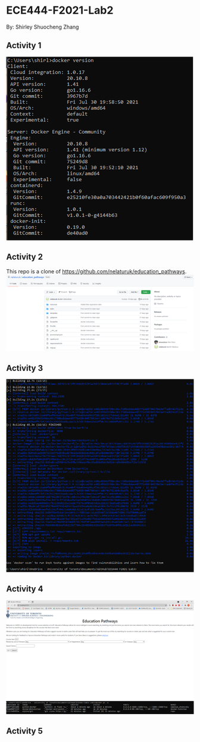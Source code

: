 # ECE444-F2021-Lab2
By: Shirley Shuocheng Zhang

## Activity 1
![image1](./images/docker1.PNG)

## Activity 2
This repo is a clone of https://github.com/nelaturuk/education_pathways.
![image2](./images/docker2.PNG)

## Activity 3
![image3](./images/docker3.PNG)

## Activity 4
![image4](./images/docker4.PNG)
![image5](./images/docker5.PNG)

## Activity 5
